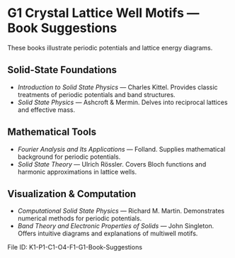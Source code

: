 # G1 Crystal Lattice Well Motifs — Book Suggestions

These books illustrate periodic potentials and lattice energy diagrams.

## Solid-State Foundations
- *Introduction to Solid State Physics* — Charles Kittel. Provides classic treatments of periodic potentials and band structures.
- *Solid State Physics* — Ashcroft & Mermin. Delves into reciprocal lattices and effective mass.

## Mathematical Tools
- *Fourier Analysis and Its Applications* — Folland. Supplies mathematical background for periodic potentials.
- *Solid State Theory* — Ulrich Rössler. Covers Bloch functions and harmonic approximations in lattice wells.

## Visualization & Computation
- *Computational Solid State Physics* — Richard M. Martin. Demonstrates numerical methods for periodic potentials.
- *Band Theory and Electronic Properties of Solids* — John Singleton. Offers intuitive diagrams and explanations of multiwell motifs.

File ID: K1-P1-C1-O4-F1-G1-Book-Suggestions
